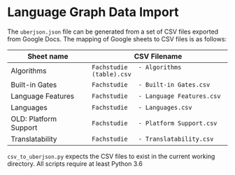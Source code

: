 # Language Graph Data Import

The `uberjson.json` file can be generated from a set of CSV files exported from Google Docs.
The mapping of Google sheets to CSV files is as follows:

| Sheet name            | CSV Filename                             |
|-----------------------|------------------------------------------|
| Algorithms            | `Fachstudie   - Algorithms (table).csv`  |
| Built-in Gates        | `Fachstudie   - Built-in Gates.csv`      |
| Language Features     | `Fachstudie   - Language Features.csv`   |
| Languages             | `Fachstudie   - Languages.csv`           |
| OLD: Platform Support | `Fachstudie   - Platform Support.csv`    |
| Translatability       | `Fachstudie   - Translatability.csv`     |

`csv_to_uberjson.py` expects the CSV files to exist in the current working directory.
All scripts require at least Python 3.6
